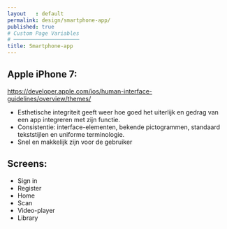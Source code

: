 ```yaml
---
layout   : default
permalink: design/smartphone-app/
published: true
# Custom Page Variables
# ─────────────────────
title: Smartphone-app
---
```


Apple iPhone 7:
---------------

https://developer.apple.com/ios/human-interface-guidelines/overview/themes/

- Esthetische integriteit geeft weer hoe goed het uiterlijk en gedrag van een app integreren met zijn functie. 
- Consistentie: interface-elementen, bekende pictogrammen, standaard tekststijlen en uniforme terminologie.
- Snel en makkelijk zijn voor de gebruiker

Screens:
-----------------

- Sign in
- Register
- Home
- Scan
- Video-player
- Library